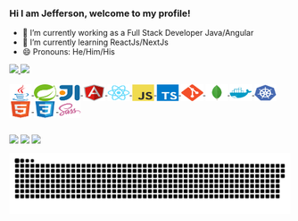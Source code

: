 ### Hi I am Jefferson, welcome to my profile!

- 🔭 I’m currently working as a Full Stack Developer Java/Angular
- 🌱 I’m currently learning ReactJs/NextJs
- 😄 Pronouns: He/Him/His


 <div>
  <a href="https://github.com/jasbes">
  <img height="180em" src="https://github-readme-stats.vercel.app/api?username=jasbes&show_icons=true&theme=dark&title_color=04d361&include_all_commits=true&count_private=true"/>
  <img height="180em" src="https://github-readme-stats.vercel.app/api/top-langs/?username=jasbes&layout=compact&langs_count=7&theme=dark&title_color=04d361"/>
</div>
<div style="display: inline_block"><br>
  <img align="center" alt="Jeff-Java" height="30" width="40" src="https://raw.githubusercontent.com/devicons/devicon/master/icons/java/java-original.svg">
  <img align="center" alt="Jeff-Spring" height="30" width="40" src="https://raw.githubusercontent.com/devicons/devicon/master/icons/spring/spring-original.svg">
  <img align="center" alt="Jeff-Intellij" height="30" width="40" src="https://raw.githubusercontent.com/devicons/devicon/master/icons/intellij/intellij-original.svg">
  <img align="center" alt="Jeff-Angular" height="30" width="40" src="https://raw.githubusercontent.com/devicons/devicon/master/icons/angularjs/angularjs-original.svg">
  <img align="center" alt="Jeff-React" height="30" width="40" src="https://raw.githubusercontent.com/devicons/devicon/master/icons/react/react-original.svg">
  <img align="center" alt="Jeff-Js" height="30" width="40" src="https://raw.githubusercontent.com/devicons/devicon/master/icons/javascript/javascript-original.svg">
  <img align="center" alt="Jeff-Ts" height="30" width="40" src="https://raw.githubusercontent.com/devicons/devicon/master/icons/typescript/typescript-original.svg">
  <img align="center" alt="Jeff-Git" height="30" width="40" src="https://raw.githubusercontent.com/devicons/devicon/master/icons/git/git-original.svg">
  <img align="center" alt="Jeff-Mongo" height="30" width="40" src="https://raw.githubusercontent.com/devicons/devicon/master/icons/mongodb/mongodb-original.svg">
  <img align="center" alt="Jeff-Docker" height="30" width="40" src="https://raw.githubusercontent.com/devicons/devicon/master/icons/docker/docker-plain.svg">
  <img align="center" alt="Jeff-Kubernetes" height="30" width="40" src="https://raw.githubusercontent.com/devicons/devicon/master/icons/kubernetes/kubernetes-plain.svg">
  <img align="center" alt="Jeff-HTML" height="30" width="40" src="https://raw.githubusercontent.com/devicons/devicon/master/icons/html5/html5-original.svg">
  <img align="center" alt="Jeff-CSS" height="30" width="40" src="https://raw.githubusercontent.com/devicons/devicon/master/icons/css3/css3-original.svg">
 <img align="center" alt="Jeff-CSS" height="30" width="40" src="https://raw.githubusercontent.com/devicons/devicon/master/icons/sass/sass-original.svg">
</div>
  
  ##
 
<div> 
    <a href="https://www.linkedin.com/in/jefferson-alves-da-silva-7a374973" target="_blank"><img src="https://img.shields.io/badge/-LinkedIn-%230077B5?style=for-the-badge&logo=linkedin&logoColor=white" target="_blank"></a> 
    <a href="mailto:jefferson_uk@hotmail.com" target="_blank"><img src="https://img.shields.io/badge/Microsoft_Outlook-0078D4?style=for-the-badge&logo=microsoft-outlook&logoColor=white" target="_blank"></a>
  <a href="https://instagram.com/jefferson_uk" target="_blank"><img src="https://img.shields.io/badge/-Instagram-%23E4405F?style=for-the-badge&logo=instagram&logoColor=white" target="_blank"></a>
 
 ![Snake animation](https://github.com/jasbes/jasbes/blob/output/github-contribution-grid-snake.svg)
 
</div>
